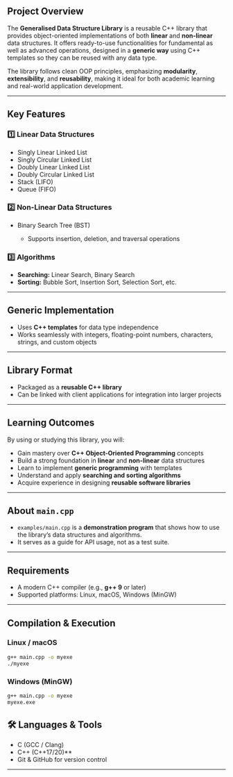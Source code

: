 ## Project Overview

The **Generalised Data Structure Library** is a reusable C++ library that provides object-oriented implementations of both **linear** and **non-linear** data structures.
It offers ready-to-use functionalities for fundamental as well as advanced operations, designed in a **generic way** using C++ templates so they can be reused with any data type.

The library follows clean OOP principles, emphasizing **modularity**, **extensibility**, and **reusability**, making it ideal for both academic learning and real-world application development.

---

## Key Features

### 1️⃣ Linear Data Structures

* Singly Linear Linked List
* Singly Circular Linked List
* Doubly Linear Linked List
* Doubly Circular Linked List
* Stack (LIFO)
* Queue (FIFO)

### 2️⃣ Non-Linear Data Structures

* Binary Search Tree (BST)

  * Supports insertion, deletion, and traversal operations

### 3️⃣ Algorithms

* **Searching:** Linear Search, Binary Search
* **Sorting:** Bubble Sort, Insertion Sort, Selection Sort, etc.

---

## Generic Implementation

* Uses **C++ templates** for data type independence
* Works seamlessly with integers, floating-point numbers, characters, strings, and custom objects

---

## Library Format

* Packaged as a **reusable C++ library**
* Can be linked with client applications for integration into larger projects

---

## Learning Outcomes

By using or studying this library, you will:

* Gain mastery over **C++ Object-Oriented Programming** concepts
* Build a strong foundation in **linear** and **non-linear** data structures
* Learn to implement **generic programming** with templates
* Understand and apply **searching and sorting algorithms**
* Acquire experience in designing **reusable software libraries**

---

## About `main.cpp`

* `examples/main.cpp` is a **demonstration program** that shows how to use the library’s data structures and algorithms.
* It serves as a guide for API usage, not as a test suite.

---

## Requirements

* A modern C++ compiler (e.g., **g++ 9** or later)
* Supported platforms: Linux, macOS, Windows (MinGW)

---

## Compilation & Execution

### Linux / macOS

```bash
g++ main.cpp -o myexe
./myexe
```

### Windows (MinGW)

```cmd
g++ main.cpp -o myexe
myexe.exe
```

## 🛠️ Languages & Tools

- C (GCC / Clang)  
- C++ (C++17/20)**  
- Git & GitHub for version control

---



